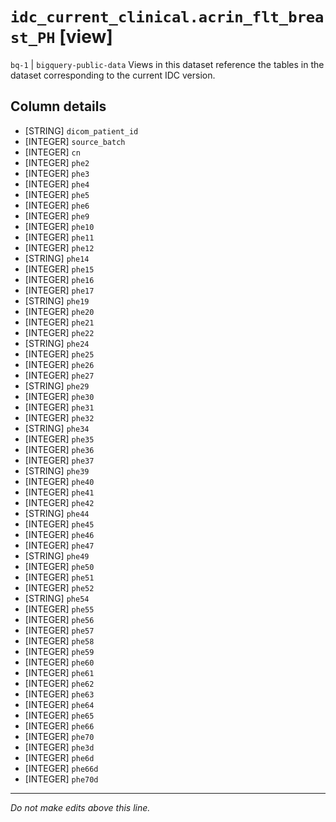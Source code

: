 # `idc_current_clinical.acrin_flt_breast_PH` [view]
`bq-1` | `bigquery-public-data`
Views in this dataset reference the tables in the dataset corresponding to the current IDC version.

## Column details
* [STRING]    `dicom_patient_id`
* [INTEGER]   `source_batch`
* [INTEGER]   `cn`
* [INTEGER]   `phe2`
* [INTEGER]   `phe3`
* [INTEGER]   `phe4`
* [INTEGER]   `phe5`
* [INTEGER]   `phe6`
* [INTEGER]   `phe9`
* [INTEGER]   `phe10`
* [INTEGER]   `phe11`
* [INTEGER]   `phe12`
* [STRING]    `phe14`
* [INTEGER]   `phe15`
* [INTEGER]   `phe16`
* [INTEGER]   `phe17`
* [STRING]    `phe19`
* [INTEGER]   `phe20`
* [INTEGER]   `phe21`
* [INTEGER]   `phe22`
* [STRING]    `phe24`
* [INTEGER]   `phe25`
* [INTEGER]   `phe26`
* [INTEGER]   `phe27`
* [STRING]    `phe29`
* [INTEGER]   `phe30`
* [INTEGER]   `phe31`
* [INTEGER]   `phe32`
* [STRING]    `phe34`
* [INTEGER]   `phe35`
* [INTEGER]   `phe36`
* [INTEGER]   `phe37`
* [STRING]    `phe39`
* [INTEGER]   `phe40`
* [INTEGER]   `phe41`
* [INTEGER]   `phe42`
* [STRING]    `phe44`
* [INTEGER]   `phe45`
* [INTEGER]   `phe46`
* [INTEGER]   `phe47`
* [STRING]    `phe49`
* [INTEGER]   `phe50`
* [INTEGER]   `phe51`
* [INTEGER]   `phe52`
* [STRING]    `phe54`
* [INTEGER]   `phe55`
* [INTEGER]   `phe56`
* [INTEGER]   `phe57`
* [INTEGER]   `phe58`
* [INTEGER]   `phe59`
* [INTEGER]   `phe60`
* [INTEGER]   `phe61`
* [INTEGER]   `phe62`
* [INTEGER]   `phe63`
* [INTEGER]   `phe64`
* [INTEGER]   `phe65`
* [INTEGER]   `phe66`
* [INTEGER]   `phe70`
* [INTEGER]   `phe3d`
* [INTEGER]   `phe6d`
* [INTEGER]   `phe66d`
* [INTEGER]   `phe70d`

-------------------------------------------------------------------------------
*Do not make edits above this line.*
